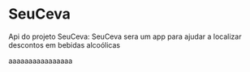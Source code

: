 # SeuCeva
Api do projeto SeuCeva:
SeuCeva sera um app para ajudar a localizar descontos em bebidas alcoólicas


aaaaaaaaaaaaaaaa
